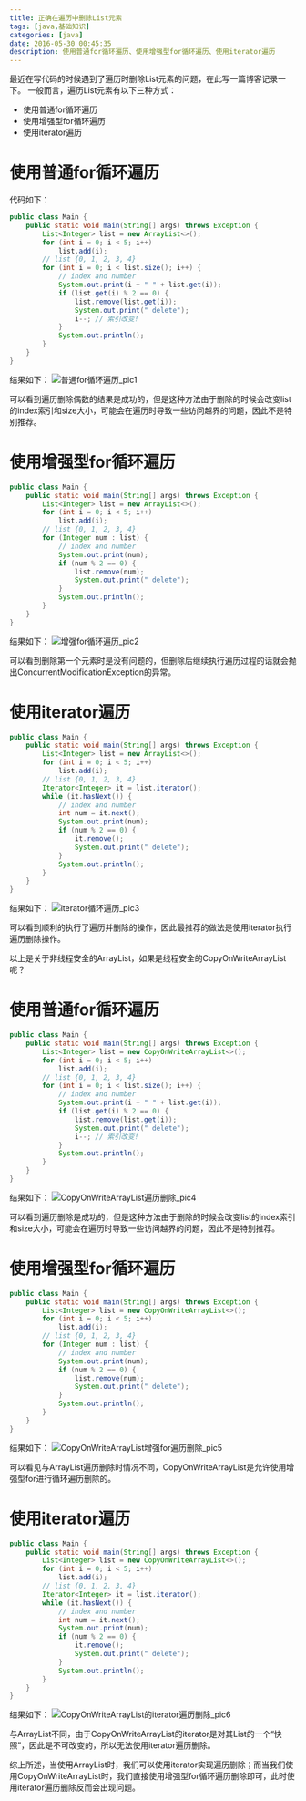 ```yaml
---
title: 正确在遍历中删除List元素
tags: [java,基础知识]
categories: [java]
date: 2016-05-30 00:45:35
description: 使用普通for循环遍历、使用增强型for循环遍历、使用iterator遍历
---
```

最近在写代码的时候遇到了遍历时删除List元素的问题，在此写一篇博客记录一下。
一般而言，遍历List元素有以下三种方式：

- 使用普通for循环遍历
- 使用增强型for循环遍历
- 使用iterator遍历

# 使用普通for循环遍历
代码如下：

```java
public class Main {
	public static void main(String[] args) throws Exception {
		List<Integer> list = new ArrayList<>();
		for (int i = 0; i < 5; i++)
			list.add(i);
		// list {0, 1, 2, 3, 4}
		for (int i = 0; i < list.size(); i++) {
			// index and number
			System.out.print(i + " " + list.get(i));
			if (list.get(i) % 2 == 0) {
				list.remove(list.get(i));
				System.out.print(" delete");
				i--; // 索引改变!
			}
			System.out.println();
		}
	}
}

```


结果如下：
![普通for循环遍历_pic1](1.png)


可以看到遍历删除偶数的结果是成功的，但是这种方法由于删除的时候会改变list的index索引和size大小，可能会在遍历时导致一些访问越界的问题，因此不是特别推荐。


# 使用增强型for循环遍历
```java
public class Main {
	public static void main(String[] args) throws Exception {
		List<Integer> list = new ArrayList<>();
		for (int i = 0; i < 5; i++)
			list.add(i);
		// list {0, 1, 2, 3, 4}
		for (Integer num : list) {
			// index and number
			System.out.print(num);
			if (num % 2 == 0) {
				list.remove(num);
				System.out.print(" delete");
			}
			System.out.println();
		}
	}
}

```

结果如下：
![增强for循环遍历_pic2](2.png)



可以看到删除第一个元素时是没有问题的，但删除后继续执行遍历过程的话就会抛出ConcurrentModificationException的异常。


# 使用iterator遍历
```java
public class Main {
	public static void main(String[] args) throws Exception {
		List<Integer> list = new ArrayList<>();
		for (int i = 0; i < 5; i++)
			list.add(i);
		// list {0, 1, 2, 3, 4}
		Iterator<Integer> it = list.iterator();
		while (it.hasNext()) {
			// index and number
			int num = it.next();
			System.out.print(num);
			if (num % 2 == 0) {
				it.remove();
				System.out.print(" delete");
			}
			System.out.println();
		}
	}
}

```

结果如下：
![iterator循环遍历_pic3](3.png)



可以看到顺利的执行了遍历并删除的操作，因此最推荐的做法是使用iterator执行遍历删除操作。


以上是关于非线程安全的ArrayList，如果是线程安全的CopyOnWriteArrayList呢？



# 使用普通for循环遍历



```java
public class Main {
	public static void main(String[] args) throws Exception {
		List<Integer> list = new CopyOnWriteArrayList<>();
		for (int i = 0; i < 5; i++)
			list.add(i);
		// list {0, 1, 2, 3, 4}
		for (int i = 0; i < list.size(); i++) {
			// index and number
			System.out.print(i + " " + list.get(i));
			if (list.get(i) % 2 == 0) {
				list.remove(list.get(i));
				System.out.print(" delete");
				i--; // 索引改变!
			}
			System.out.println();
		}
	}
}

```

结果如下：
![CopyOnWriteArrayList遍历删除_pic4](4.png)

可以看到遍历删除是成功的，但是这种方法由于删除的时候会改变list的index索引和size大小，可能会在遍历时导致一些访问越界的问题，因此不是特别推荐。




# 使用增强型for循环遍历
```java
public class Main {
	public static void main(String[] args) throws Exception {
		List<Integer> list = new CopyOnWriteArrayList<>();
		for (int i = 0; i < 5; i++)
			list.add(i);
		// list {0, 1, 2, 3, 4}
		for (Integer num : list) {
			// index and number
			System.out.print(num);
			if (num % 2 == 0) {
				list.remove(num);
				System.out.print(" delete");
			}
			System.out.println();
		}
	}
}

```

结果如下：
![CopyOnWriteArrayList增强for遍历删除_pic5](5.png)



可以看见与ArrayList遍历删除时情况不同，CopyOnWriteArrayList是允许使用增强型for进行循环遍历删除的。



# 使用iterator遍历
```java
public class Main {
	public static void main(String[] args) throws Exception {
		List<Integer> list = new CopyOnWriteArrayList<>();
		for (int i = 0; i < 5; i++)
			list.add(i);
		// list {0, 1, 2, 3, 4}
		Iterator<Integer> it = list.iterator();
		while (it.hasNext()) {
			// index and number
			int num = it.next();
			System.out.print(num);
			if (num % 2 == 0) {
				it.remove();
				System.out.print(" delete");
			}
			System.out.println();
		}
	}
}

```

结果如下：
![CopyOnWriteArrayList的iterator遍历删除_pic6](6.png)



与ArrayList不同，由于CopyOnWriteArrayList的iterator是对其List的一个“快照”，因此是不可改变的，所以无法使用iterator遍历删除。


综上所述，当使用ArrayList时，我们可以使用iterator实现遍历删除；而当我们使用CopyOnWriteArrayList时，我们直接使用增强型for循环遍历删除即可，此时使用iterator遍历删除反而会出现问题。



